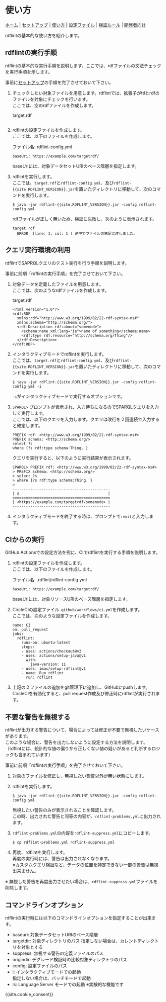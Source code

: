 # 使い方

[ホーム](index.md) |
[セットアップ](setup.md) |
[使い方](usage.md) |
[設定ファイル](config.md) |
[検証ルール](rules.md) |
[開発者向け](developer.md)

rdflintの基本的な使い方を紹介します。

## rdflintの実行手順

rdflintの基本的な実行手順を説明します。ここでは、rdfファイルの文法チェックを実行手順を示します。

事前に[セットアップ](setup.md)の手順を完了させておいて下さい。

1. チェックしたい対象ファイルを用意します。rdflintでは、拡張子がttlとrdfのファイルを対象にチェックを行います。   
   ここでは、空のrdfファイルを作成します。

   target.rdf

   ```
   ```

2. rdflintの設定ファイルを作成します。   
   ここでは、以下のファイルを作成します。

   ファイル名: rdflint-config.yml

   ```
   baseUri: https://example.com/targetrdf/
   ```

   baseUriには、対象データセットURIのベース階層を指定します。

3. rdflintを実行します。   
   ここでは、``target.rdf``と``rdflint-config.yml``、及び``rdflint-{{site.RDFLINT_VERSION}}.jar``を置いたディレクトリに移動して、次のコマンドを実行します。

   ```
   $ java -jar rdflint-{{site.RDFLINT_VERSION}}.jar -config rdflint-config.yml
   ```

   rdfファイルが正しく無いため、検証に失敗し、次のように表示されます。

   ```
   target.rdf
     ERROR  [line: 1, col: 1 ] 途中でファイルの末尾に達しました。
   ```

## クエリ実行環境の利用

rdflintでSAPRQLクエリのテスト実行を行う手順を説明します。

事前に前項「rdflintの実行手順」を完了させておいて下さい。

1. 対象データを定義したファイルを用意します。   
   ここでは、次のようなrdfファイルを作成します。

   target.rdf

   ```
   <?xml version="1.0"?>
   <rdf:RDF
     xmlns:rdf="http://www.w3.org/1999/02/22-rdf-syntax-ns#"
     xmlns:schema="http://schema.org/">
     <rdf:Description rdf:about="somenode">
       <schema:name xml:lang="ja">name of something</schema:name>
       <rdf:type rdf:resource="http://schema.org/Thing"/>
     </rdf:Description>
   </rdf:RDF>
   ```

2. インタラクティブモードでrdflintを実行します。   
   ここでは、``target.rdf``と``rdflint-config.yml``、及び``rdflint-{{site.RDFLINT_VERSION}}.jar``を置いたディレクトリに移動して、次のコマンドを実行します。

   ```
   $ java -jar rdflint-{{site.RDFLINT_VERSION}}.jar -config rdflint-config.yml -i
   ```

   ``-i``がインタラクティブモードで実行するオプションです。

3. ``SPARQL>`` プロンプトが表示され、入力待ちになるのでSPARQLクエリを入力して実行します。   
   ここでは、以下のクエリを入力します。クエリは改行を２回連続で入力すると確定します。

   ```
   PREFIX rdf: <http://www.w3.org/1999/02/22-rdf-syntax-ns#>
   PREFIX schema: <http://schema.org/>
   select ?s
   where {?s rdf:type schema:Thing. }
   ```

   クエリを実行すると、以下のように実行結果が表示されます。

   ```
   SPARQL> PREFIX rdf: <http://www.w3.org/1999/02/22-rdf-syntax-ns#>
   > PREFIX schema: <http://schema.org/>
   > select ?s
   > where {?s rdf:type schema:Thing. }
   >
   --------------------------------------------
   | s                                        |
   ============================================
   | <https://example.com/targetrdf/somenode> |
   --------------------------------------------
   ```

4. インタラクティブモードを終了する時は、プロンプトで``:exit``と入力します。


## CIからの実行

GitHub Actionsでの設定方法を例に、CIでrdflintを実行する手順を説明します。

1. rdflintの設定ファイルを作成します。   
   ここでは、以下のファイルを作成します。

   ファイル名: .rdflint/rdflint-config.yml

   ```
   baseUri: https://example.com/targetrdf/
   ```

   baseUriには、対象リソースURIのベース階層を指定します。

2. CircleCIの設定ファイル``.github/workflows/ci.yml``を作成します。  
   ここでは、次のような設定ファイルを作成します。

   ```
   name: CI
   on: pull_request
   jobs:
     rdflint:
       runs-on: ubuntu-latest
       steps:
       - uses: actions/checkout@v2
       - uses: actions/setup-java@v1
         with:
           java-version: 11
       - uses: imas/setup-rdflint@v1
       - name: Run rdflint
         run: rdflint
   ```

3. 上記の２ファイルの追加をgit管理下に追加し、GitHubにpushします。  
   CircleCIを有効化すると、pull request作成及び修正時にrdflintが実行されます。

## 不要な警告を無視する

rdflintが出力する警告について、場合によっては修正が不要で無視したいケースがあります。  
このような場合に、警告を出力しないように設定する方法を説明します。  
（rdflintには、統計的な値の偏りから正しくない値の疑いがあると判断するロジックも含まれています）

事前に前項「rdflintの実行手順」を完了させておいて下さい。

1. 対象のファイルを修正し、無視したい警告以外が無い状態にします。

2. rdflintを実行します。   

   ```
   $ java -jar rdflint-{{site.RDFLINT_VERSION}}.jar -config rdflint-config.yml
   ```

   無視したい警告のみが表示されることを確認します。  
   この時、出力された警告と同等の内容が、`rdflint-problems.yml`に出力されます。

3. `rdflint-problems.yml`の内容を`rdflint-suppress.yml`にコピーします。

   ```
   $ cp rdflint-problems.yml rdflint-suppress.yml
   ```

4. 再度、rdflintを実行します。  
   再度の実行時には、警告は出力されなくなります。  
   ※カスタムクエリ検証など、データの位置を特定できない一部の警告は無視出来ません。

※ 無視した警告を再度出力させたい場合は、`rdflint-suppress.yml`ファイルを削除します。


## コマンドラインオプション

rdflintの実行時には以下のコマンドラインオプションを指定することが出来ます。

- baseuri: 対象データセットURIのベース階層
- targetdir: 対象ディレクトリのパス
  指定しない場合は、カレントディレクトリを対象とする
- suppress: 無視する警告の定義ファイルのパス
- origindir: デグレード検証時の比較対象ディレクトリのパス
- config: 設定ファイルのパス
- i: インタラクティブモードでの起動  
  指定しない場合は、バッチモードで起動
- ls: Language Server モードでの起動 ※実験的な機能です

{{site.cookie_consent}}
